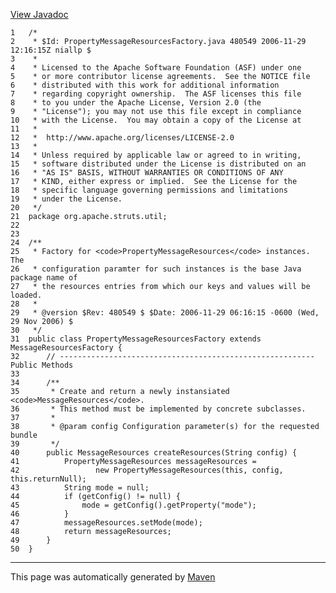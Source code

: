 [View Javadoc](../../../../../apidocs/org/apache/struts/util/PropertyMessageResourcesFactory.html.md)


    1   /*
    2    * $Id: PropertyMessageResourcesFactory.java 480549 2006-11-29 12:16:15Z niallp $
    3    *
    4    * Licensed to the Apache Software Foundation (ASF) under one
    5    * or more contributor license agreements.  See the NOTICE file
    6    * distributed with this work for additional information
    7    * regarding copyright ownership.  The ASF licenses this file
    8    * to you under the Apache License, Version 2.0 (the
    9    * "License"); you may not use this file except in compliance
    10   * with the License.  You may obtain a copy of the License at
    11   *
    12   *  http://www.apache.org/licenses/LICENSE-2.0
    13   *
    14   * Unless required by applicable law or agreed to in writing,
    15   * software distributed under the License is distributed on an
    16   * "AS IS" BASIS, WITHOUT WARRANTIES OR CONDITIONS OF ANY
    17   * KIND, either express or implied.  See the License for the
    18   * specific language governing permissions and limitations
    19   * under the License.
    20   */
    21  package org.apache.struts.util;
    22  
    23  
    24  /**
    25   * Factory for <code>PropertyMessageResources</code> instances.  The
    26   * configuration paramter for such instances is the base Java package name of
    27   * the resources entries from which our keys and values will be loaded.
    28   *
    29   * @version $Rev: 480549 $ $Date: 2006-11-29 06:16:15 -0600 (Wed, 29 Nov 2006) $
    30   */
    31  public class PropertyMessageResourcesFactory extends MessageResourcesFactory {
    32      // --------------------------------------------------------- Public Methods
    33  
    34      /**
    35       * Create and return a newly instansiated <code>MessageResources</code>.
    36       * This method must be implemented by concrete subclasses.
    37       *
    38       * @param config Configuration parameter(s) for the requested bundle
    39       */
    40      public MessageResources createResources(String config) {
    41          PropertyMessageResources messageResources =
    42                 new PropertyMessageResources(this, config, this.returnNull);
    43          String mode = null;
    44          if (getConfig() != null) {
    45              mode = getConfig().getProperty("mode");
    46          }
    47          messageResources.setMode(mode);
    48          return messageResources;
    49      }
    50  }

------------------------------------------------------------------------

This page was automatically generated by [Maven](http://maven.apache.org/)
